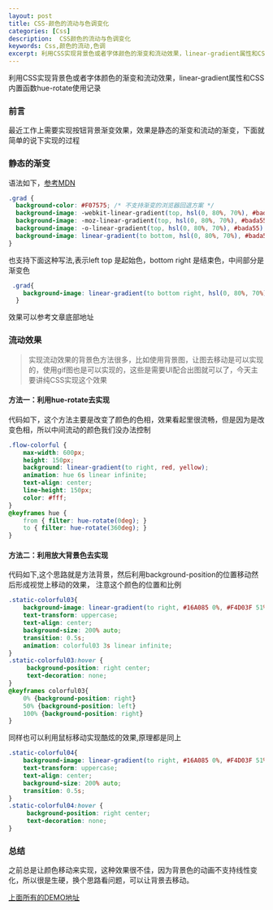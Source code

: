 ```yaml
---
layout: post
title: CSS-颜色的流动与色调变化
categories: [Css]
description:  CSS颜色的流动与色调变化
keywords: Css,颜色的流动,色调
excerpt: 利用CSS实现背景色或者字体颜色的渐变和流动效果，linear-gradient属性和CSS内置函数hue-rotate使用记录，同时区分H5环境和rn唤醒下实现相同效果的不同开发方式
---
```


利用CSS实现背景色或者字体颜色的渐变和流动效果，linear-gradient属性和CSS内置函数hue-rotate使用记录

### 前言
最近工作上需要实现按钮背景渐变效果，效果是静态的渐变和流动的渐变，下面就简单的说下实现的过程

### 静态的渐变

语法如下，[参考MDN](https://developer.mozilla.org/zh-CN/docs/Web/CSS/gradient/linear-gradient)

```css
.grad {
  background-color: #F07575; /* 不支持渐变的浏览器回退方案 */
  background-image: -webkit-linear-gradient(top, hsl(0, 80%, 70%), #bada55); /* 支持 Chrome 25 and Safari 6, iOS 6.1, Android 4.3 */
  background-image: -moz-linear-gradient(top, hsl(0, 80%, 70%), #bada55); /* 支持 Firefox (3.6 to 15) */
  background-image: -o-linear-gradient(top, hsl(0, 80%, 70%), #bada55); /* 支持旧 Opera (11.1 to 12.0) */
  background-image: linear-gradient(to bottom, hsl(0, 80%, 70%), #bada55); /* 标准语法; 需要最新版本 */
}
```


也支持下面这种写法,表示left top 是起始色，bottom right 是结束色，中间部分是渐变色

```css
 .grad{
    background-image: linear-gradient(to bottom right, hsl(0, 80%, 70%), #bada55); 
  }
```
效果可以参考文章底部地址

### 流动效果

> 实现流动效果的背景色方法很多，比如使用背景图，让图去移动是可以实现的，使用gif图也是可以实现的，这些是需要UI配合出图就可以了，今天主要讲纯CSS实现这个效果

#### 方法一：利用hue-rotate去实现

代码如下，这个方法主要是改变了颜色的色相，效果看起里很流畅，但是因为是改变色相，所以中间流动的颜色我们没办法控制

```css
.flow-colorful {
    max-width: 600px;
    height: 150px;
    background: linear-gradient(to right, red, yellow);
    animation: hue 6s linear infinite;
    text-align: center;
    line-height: 150px;
    color: #fff;
}
@keyframes hue {
    from { filter: hue-rotate(0deg); }
    to { filter: hue-rotate(360deg); }
}
```

#### 方法二：利用放大背景色去实现

代码如下,这个思路就是方法背景，然后利用background-position的位置移动然后形成视觉上移动的效果，
注意这个颜色的位置和比例

```css
.static-colorful03{
    background-image: linear-gradient(to right, #16A085 0%, #F4D03F 51%,  #16A085  100%);
    text-transform: uppercase;
    text-align: center;
    background-size: 200% auto;
    transition: 0.5s;
    animation: colorful03 3s linear infinite;
}
.static-colorful03:hover {
     background-position: right center;
     text-decoration: none;
}
@keyframes colorful03{
    0% {background-position: right}
    50% {background-position: left}
    100% {background-position: right}
}
```

同样也可以利用鼠标移动实现酷炫的效果,原理都是同上

```css
.static-colorful04{
    background-image: linear-gradient(to right, #16A085 0%, #F4D03F 51%,  #16A085  100%);
    text-transform: uppercase;
    text-align: center;
    background-size: 200% auto;
    transition: 0.5s;
}
.static-colorful04:hover {
     background-position: right center;
     text-decoration: none;
}
```

### 总结
之前总是让颜色移动来实现，这种效果很不佳，因为背景色的动画不支持线性变化，所以很是生硬，换个思路看问题，可以让背景去移动。

[上面所有的DEMO地址](https://jsrun.net/pFPKp)


